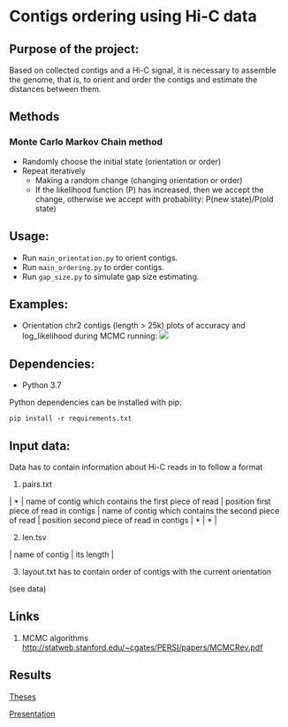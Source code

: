 # Contigs ordering using Hi-C data

## Purpose of the project:
Based on collected contigs and a Hi-C signal, it is necessary to assemble the genome, that is, to orient and order the contigs and estimate the distances between them.

## Methods
### Monte Carlo Markov Chain method
* Randomly choose the initial state (orientation or order)
* Repeat iteratively
    * Making a random change (changing orientation or order)
    * If the likelihood function (P) has increased, then we accept the change, otherwise we accept with probability: P(new state)/P(old state)

## Usage:
* Run `main_orientation.py` to orient contigs.
* Run `main_ordering.py` to order contigs.
* Run `gap_size.py` to simulate gap size estimating.


## Examples:
* Orientation chr2 contigs (length > 25k) plots of accuracy and log_likelihood during MCMC running:
![](https://github.com/sashapff/mcmc-scaffolding/blob/main/plots/chr2.png)


## Dependencies:
* Python 3.7

Python dependencies can be installed with pip:
 
 `
 pip install -r requirements.txt
 `

## Input data:
Data has to contain information about Hi-C reads in to follow a format

1) pairs.txt

| * | name of contig which contains the first piece of read | position first piece of read in contigs | name of contig which contains the second piece of read | position second  piece of read in contigs | * | * |

2) len.tsv

| name of contig | its length |

3) layout.txt has to contain order of contigs with the current orientation

(see data)

## Links 
1. MCMC algorithms
http://statweb.stanford.edu/~cgates/PERSI/papers/MCMCRev.pdf

## Results
[Theses](https://docs.google.com/document/d/1P-qAqT1ffWr7sG_5YgiwvGkjebmbUFC1QAmmI8iRNDE/edit?usp=sharing)

[Presentation](https://docs.google.com/presentation/d/1iG7Kc27HDr0R_d2yh877EdsR0bCVdfCtnlO_jIrJQls/edit?usp=sharing)
